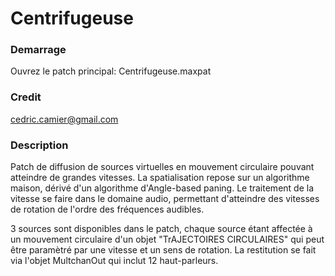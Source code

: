 # Centrifugeuse

### Demarrage
Ouvrez le patch principal: Centrifugeuse.maxpat

### Credit
cedric.camier@gmail.com

### Description
Patch de diffusion de sources virtuelles en mouvement circulaire pouvant atteindre de grandes vitesses. La spatialisation repose sur un algorithme maison, dérivé d'un algorithme d'Angle-based paning. Le traitement de la vitesse se faire dans le domaine audio, permettant d'atteindre des vitesses de rotation de l'ordre des fréquences audibles.

3  sources sont disponibles dans le patch, chaque source étant affectée à un mouvement circulaire d'un objet "TrAJECTOIRES CIRCULAIRES" qui peut être paramètré par une vitesse et un sens de rotation. La restitution se fait via l'objet MultchanOut qui inclut 12 haut-parleurs.
